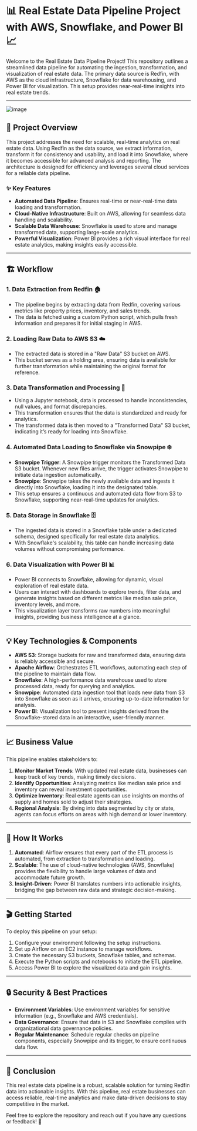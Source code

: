 
# 📊 Real Estate Data Pipeline Project with AWS, Snowflake, and Power BI 📈

Welcome to the Real Estate Data Pipeline Project! This repository outlines a streamlined data pipeline for automating the ingestion, transformation, and visualization of real estate data. The primary data source is Redfin, with AWS as the cloud infrastructure, Snowflake for data warehousing, and Power BI for visualization. This setup provides near-real-time insights into real estate trends.

---
![image](https://github.com/user-attachments/assets/99b2f1e4-85a7-4ae3-ab91-204ef67389ac)

## 🌟 Project Overview

This project addresses the need for scalable, real-time analytics on real estate data. Using Redfin as the data source, we extract information, transform it for consistency and usability, and load it into Snowflake, where it becomes accessible for advanced analysis and reporting. The architecture is designed for efficiency and leverages several cloud services for a reliable data pipeline.

### ✨ Key Features
- **Automated Data Pipeline**: Ensures real-time or near-real-time data loading and transformation.
- **Cloud-Native Infrastructure**: Built on AWS, allowing for seamless data handling and scalability.
- **Scalable Data Warehouse**: Snowflake is used to store and manage transformed data, supporting large-scale analytics.
- **Powerful Visualization**: Power BI provides a rich visual interface for real estate analytics, making insights easily accessible.

---

## 🏗️ Workflow

### 1. **Data Extraction from Redfin** 🏠
   - The pipeline begins by extracting data from Redfin, covering various metrics like property prices, inventory, and sales trends.
   - The data is fetched using a custom Python script, which pulls fresh information and prepares it for initial staging in AWS.

### 2. **Loading Raw Data to AWS S3** ☁️
   - The extracted data is stored in a "Raw Data" S3 bucket on AWS.
   - This bucket serves as a holding area, ensuring data is available for further transformation while maintaining the original format for reference.

### 3. **Data Transformation and Processing** 🔄
   - Using a Jupyter notebook, data is processed to handle inconsistencies, null values, and format discrepancies.
   - This transformation ensures that the data is standardized and ready for analytics.
   - The transformed data is then moved to a "Transformed Data" S3 bucket, indicating it’s ready for loading into Snowflake.

### 4. **Automated Data Loading to Snowflake via Snowpipe** ❄️
   - **Snowpipe Trigger**: A Snowpipe trigger monitors the Transformed Data S3 bucket. Whenever new files arrive, the trigger activates Snowpipe to initiate data ingestion automatically.
   - **Snowpipe**: Snowpipe takes the newly available data and ingests it directly into Snowflake, loading it into the designated table.
   - This setup ensures a continuous and automated data flow from S3 to Snowflake, supporting near-real-time updates for analytics.

### 5. **Data Storage in Snowflake** 🗄️
   - The ingested data is stored in a Snowflake table under a dedicated schema, designed specifically for real estate data analytics.
   - With Snowflake's scalability, this table can handle increasing data volumes without compromising performance.

### 6. **Data Visualization with Power BI** 📊
   - Power BI connects to Snowflake, allowing for dynamic, visual exploration of real estate data.
   - Users can interact with dashboards to explore trends, filter data, and generate insights based on different metrics like median sale price, inventory levels, and more.
   - This visualization layer transforms raw numbers into meaningful insights, providing business intelligence at a glance.

---

## 💡 Key Technologies & Components

- **AWS S3**: Storage buckets for raw and transformed data, ensuring data is reliably accessible and secure.
- **Apache Airflow**: Orchestrates ETL workflows, automating each step of the pipeline to maintain data flow.
- **Snowflake**: A high-performance data warehouse used to store processed data, ready for querying and analytics.
- **Snowpipe**: Automated data ingestion tool that loads new data from S3 into Snowflake as soon as it arrives, ensuring up-to-date information for analysis.
- **Power BI**: Visualization tool to present insights derived from the Snowflake-stored data in an interactive, user-friendly manner.

---

## 📈 Business Value

This pipeline enables stakeholders to:

1. **Monitor Market Trends**: With updated real estate data, businesses can keep track of key trends, making timely decisions.
2. **Identify Opportunities**: Analyzing metrics like median sale price and inventory can reveal investment opportunities.
3. **Optimize Inventory**: Real estate agents can use insights on months of supply and homes sold to adjust their strategies.
4. **Regional Analysis**: By diving into data segmented by city or state, agents can focus efforts on areas with high demand or lower inventory.

---

## 🚀 How It Works

1. **Automated**: Airflow ensures that every part of the ETL process is automated, from extraction to transformation and loading.
2. **Scalable**: The use of cloud-native technologies (AWS, Snowflake) provides the flexibility to handle large volumes of data and accommodate future growth.
3. **Insight-Driven**: Power BI translates numbers into actionable insights, bridging the gap between raw data and strategic decision-making.

---

## 🎬 Getting Started

To deploy this pipeline on your setup:
1. Configure your environment following the setup instructions.
2. Set up Airflow on an EC2 instance to manage workflows.
3. Create the necessary S3 buckets, Snowflake tables, and schemas.
4. Execute the Python scripts and notebooks to initiate the ETL pipeline.
5. Access Power BI to explore the visualized data and gain insights.

---

## 🔒 Security & Best Practices

- **Environment Variables**: Use environment variables for sensitive information (e.g., Snowflake and AWS credentials).
- **Data Governance**: Ensure that data in S3 and Snowflake complies with organizational data governance policies.
- **Regular Maintenance**: Schedule regular checks on pipeline components, especially Snowpipe and its trigger, to ensure continuous data flow.

---

## 🎉 Conclusion

This real estate data pipeline is a robust, scalable solution for turning Redfin data into actionable insights. With this pipeline, real estate businesses can access reliable, real-time analytics and make data-driven decisions to stay competitive in the market.

Feel free to explore the repository and reach out if you have any questions or feedback! 👏
